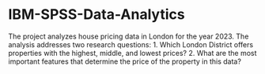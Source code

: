 # IBM-SPSS-Data-Analytics
 The project analyzes house pricing data in London for the year 2023. The analysis addresses two research questions:  1. Which London District offers properties with the highest, middle, and lowest prices?  2. What are the most important features that determine the price of the property in this data? 
